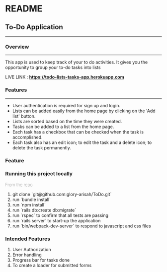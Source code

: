 # README

<h2>To-Do Application</h2>
<hr>

<h3>Overview</h3>
<hr>

<p>This app is used to keep track of your to do activities. It gives you the opportunity to group your to-do tasks into lists</p>

<p>LIVE LINK : <a href="https://todo-lists-tasks-app.herokuapp.com/" style="font-weight:bold;">https://todo-lists-tasks-app.herokuapp.com</a></p>

<h3>Features</h3>
<hr>
<ul>

  <li>User authentication is required for sign up and login.</li>

  <li>Lists can be added easily from the home page by clicking on the 'Add list' button.</li>

  <li>Lists are sorted based on the time they were created.</li>

  <li>Tasks can be added to a list from the home page.</li>

  <li>Each task has a checkbox that can be checked when the task is accomplished.</li>

  <li>Each task also has an edit icon; to edit the task and a delete icon; to delete the task permanently.</li>

</ul>

<h3>Feature</h3>

<h3>Running this project locally</h3>

<span style='font-weight:10;'>From the repo</span>

<ol>
  <li>git clone `git@github.com:glory-arisah/ToDo.git`</li>

  <li>run `bundle install`</li>

  <li>run `npm install`</li>

  <li>run `rails db:create db:migrate`</li>

  <li>run `rspec` to confirm that all tests are passing</li>

  <li>run `rails server` to start-up the application</li>

  <li>run `bin/webpack-dev-server` to respond to javascript and css files</li>
</ol>

<h3>Intended Features</h3>

<ol>
<li>User Authorization</li>

<li>Error handling</li>

<li>Progress bar for tasks done</li>

<li>To create a loader for submitted forms</li>
</ol>
